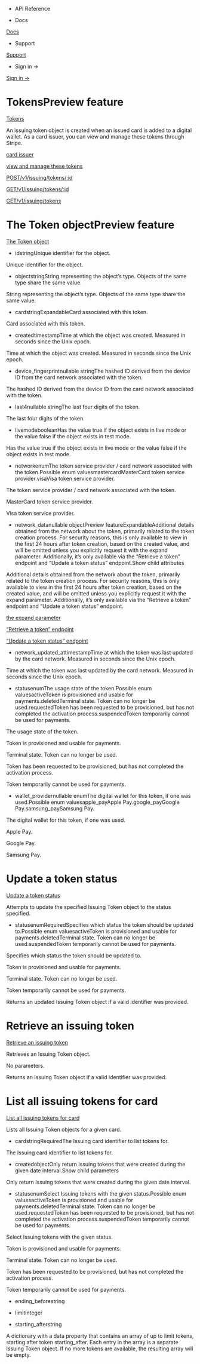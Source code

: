 - API Reference

- Docs

[Docs](/)

- Support

[Support](https://support.stripe.com)

- Sign in →

[Sign in →](https://dashboard.stripe.com/login)

# TokensPreview feature

[Tokens](/api/issuing/tokens)

An issuing token object is created when an issued card is added to a digital wallet. As a card issuer, you can view and manage these tokens through Stripe.

[card issuer](/issuing)

[view and manage these tokens](/issuing/controls/token-management)

[POST/v1/issuing/tokens/:id](/api/issuing/tokens/update)

[GET/v1/issuing/tokens/:id](/api/issuing/tokens/retrieve)

[GET/v1/issuing/tokens](/api/issuing/tokens/list)

# The Token objectPreview feature

[The Token object](/api/issuing/tokens/object)

- idstringUnique identifier for the object.

Unique identifier for the object.

- objectstringString representing the object’s type. Objects of the same type share the same value.

String representing the object’s type. Objects of the same type share the same value.

- cardstringExpandableCard associated with this token.

Card associated with this token.

- createdtimestampTime at which the object was created. Measured in seconds since the Unix epoch.

Time at which the object was created. Measured in seconds since the Unix epoch.

- device_fingerprintnullable stringThe hashed ID derived from the device ID from the card network associated with the token.

The hashed ID derived from the device ID from the card network associated with the token.

- last4nullable stringThe last four digits of the token.

The last four digits of the token.

- livemodebooleanHas the value true if the object exists in live mode or the value false if the object exists in test mode.

Has the value true if the object exists in live mode or the value false if the object exists in test mode.

- networkenumThe token service provider / card network associated with the token.Possible enum valuesmastercardMasterCard token service provider.visaVisa token service provider.

The token service provider / card network associated with the token.

MasterCard token service provider.

Visa token service provider.

- network_datanullable objectPreview featureExpandableAdditional details obtained from the network about the token, primarily related to the token creation process. For security reasons, this is only available to view in the first 24 hours after token creation, based on the created value, and will be omitted unless you explicitly request it with the expand parameter. Additionally, it’s only available via the “Retrieve a token” endpoint and “Update a token status” endpoint.Show child attributes

Additional details obtained from the network about the token, primarily related to the token creation process. For security reasons, this is only available to view in the first 24 hours after token creation, based on the created value, and will be omitted unless you explicitly request it with the expand parameter. Additionally, it’s only available via the “Retrieve a token” endpoint and “Update a token status” endpoint.

[the expand parameter](/api/expanding_objects)

[“Retrieve a token” endpoint](/api/issuing/tokens/retrieve)

[“Update a token status” endpoint](/api/issuing/tokens/update)

- network_updated_attimestampTime at which the token was last updated by the card network. Measured in seconds since the Unix epoch.

Time at which the token was last updated by the card network. Measured in seconds since the Unix epoch.

- statusenumThe usage state of the token.Possible enum valuesactiveToken is provisioned and usable for payments.deletedTerminal state. Token can no longer be used.requestedToken has been requested to be provisioned, but has not completed the activation process.suspendedToken temporarily cannot be used for payments.

The usage state of the token.

Token is provisioned and usable for payments.

Terminal state. Token can no longer be used.

Token has been requested to be provisioned, but has not completed the activation process.

Token temporarily cannot be used for payments.

- wallet_providernullable enumThe digital wallet for this token, if one was used.Possible enum valuesapple_payApple Pay.google_payGoogle Pay.samsung_paySamsung Pay.

The digital wallet for this token, if one was used.

Apple Pay.

Google Pay.

Samsung Pay.

# Update a token status

[Update a token status](/api/issuing/tokens/update)

Attempts to update the specified Issuing Token object to the status specified.

- statusenumRequiredSpecifies which status the token should be updated to.Possible enum valuesactiveToken is provisioned and usable for payments.deletedTerminal state. Token can no longer be used.suspendedToken temporarily cannot be used for payments.

Specifies which status the token should be updated to.

Token is provisioned and usable for payments.

Terminal state. Token can no longer be used.

Token temporarily cannot be used for payments.

Returns an updated Issuing Token object if a valid identifier was provided.

# Retrieve an issuing token

[Retrieve an issuing token](/api/issuing/tokens/retrieve)

Retrieves an Issuing Token object.

No parameters.

Returns an Issuing Token object if a valid identifier was provided.

# List all issuing tokens for card

[List all issuing tokens for card](/api/issuing/tokens/list)

Lists all Issuing Token objects for a given card.

- cardstringRequiredThe Issuing card identifier to list tokens for.

The Issuing card identifier to list tokens for.

- createdobjectOnly return Issuing tokens that were created during the given date interval.Show child parameters

Only return Issuing tokens that were created during the given date interval.

- statusenumSelect Issuing tokens with the given status.Possible enum valuesactiveToken is provisioned and usable for payments.deletedTerminal state. Token can no longer be used.requestedToken has been requested to be provisioned, but has not completed the activation process.suspendedToken temporarily cannot be used for payments.

Select Issuing tokens with the given status.

Token is provisioned and usable for payments.

Terminal state. Token can no longer be used.

Token has been requested to be provisioned, but has not completed the activation process.

Token temporarily cannot be used for payments.

- ending_beforestring

- limitinteger

- starting_afterstring

A dictionary with a data property that contains an array of up to limit tokens, starting after token starting_after. Each entry in the array is a separate Issuing Token object. If no more tokens are available, the resulting array will be empty.
